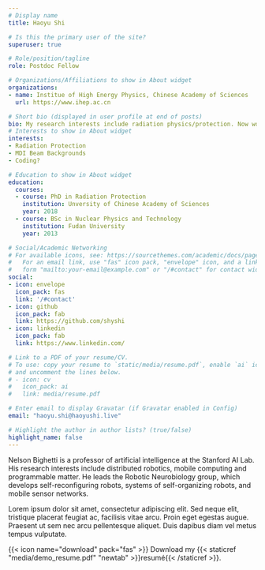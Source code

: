 ```yaml
---
# Display name
title: Haoyu Shi

# Is this the primary user of the site?
superuser: true

# Role/position/tagline
role: Postdoc Fellow

# Organizations/Affiliations to show in About widget
organizations:
- name: Institue of High Energy Physics, Chinese Academy of Sciences
  url: https://www.ihep.ac.cn

# Short bio (displayed in user profile at end of posts)
bio: My research interests include radiation physics/protection. Now working on MDI Background issues on CEPC and Radiation Protection issues on HEPS.
# Interests to show in About widget
interests:
- Radiation Protection
- MDI Beam Backgrounds
- Coding?

# Education to show in About widget
education:
  courses:
  - course: PhD in Radiation Protection
    institution: Unversity of Chinese Academy of Sciences
    year: 2018
  - course: BSc in Nuclear Physics and Technology
    institution: Fudan University
    year: 2013

# Social/Academic Networking
# For available icons, see: https://sourcethemes.com/academic/docs/page-builder/#icons
#   For an email link, use "fas" icon pack, "envelope" icon, and a link in the
#   form "mailto:your-email@example.com" or "/#contact" for contact widget.
social:
- icon: envelope
  icon_pack: fas
  link: '/#contact'
- icon: github
  icon_pack: fab
  link: https://github.com/shyshi
- icon: linkedin
  icon_pack: fab
  link: https://www.linkedin.com/

# Link to a PDF of your resume/CV.
# To use: copy your resume to `static/media/resume.pdf`, enable `ai` icons in `params.toml`, 
# and uncomment the lines below.
# - icon: cv
#   icon_pack: ai
#   link: media/resume.pdf

# Enter email to display Gravatar (if Gravatar enabled in Config)
email: "haoyu.shi@haoyushi.live"

# Highlight the author in author lists? (true/false)
highlight_name: false
---
```


Nelson Bighetti is a professor of artificial intelligence at the Stanford AI Lab. His research interests include distributed robotics, mobile computing and programmable matter. He leads the Robotic Neurobiology group, which develops self-reconfiguring robots, systems of self-organizing robots, and mobile sensor networks.

Lorem ipsum dolor sit amet, consectetur adipiscing elit. Sed neque elit, tristique placerat feugiat ac, facilisis vitae arcu. Proin eget egestas augue. Praesent ut sem nec arcu pellentesque aliquet. Duis dapibus diam vel metus tempus vulputate.

{{< icon name="download" pack="fas" >}} Download my {{< staticref "media/demo_resume.pdf" "newtab" >}}resumé{{< /staticref >}}.
